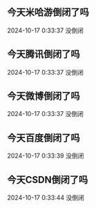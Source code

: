 ## 今天米哈游倒闭了吗

2024-10-17 0:33:37 没倒闭

## 今天腾讯倒闭了吗

2024-10-17 0:33:37 没倒闭

## 今天微博倒闭了吗

2024-10-17 0:33:37 没倒闭

## 今天百度倒闭了吗

2024-10-17 0:33:39 没倒闭

## 今天CSDN倒闭了吗

2024-10-17 0:33:44 没倒闭

